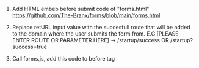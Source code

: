 
1) Add HTML embeb before submit code of "forms.html"
https://github.com/The-Branx/forms/blob/main/forms.html

2) Replace retURL input value with the succesfull route that will be added to the domain where the user submits the form from. E.G
[PLEASE ENTER ROUTE OR PARAMETER HERE] -> /startup/success OR /startup?success=true

2) Call forms.js, add this code to before </body> tag
<script src="https://cdn.jsdelivr.net/gh/The-Branx/forms@main/forms.min.js"></script>
